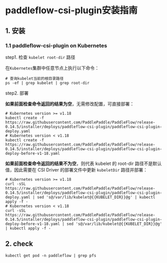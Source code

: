# paddleflow-csi-plugin安装指南

## 1. 安装
### 1.1 paddleflow-csi-plugin on Kubernetes
step1. 检查 `kubelet root-dir` 路径

在`Kubernetes`集群中任意节点上执行以下命令：

```shell
# 查询kubelet当前的根目录路径
ps -ef | grep kubelet | grep root-dir
```

step2. 部署

**如果前面检查命令返回的结果为空**，无需修改配置，可直接部署：
```shell
# Kubernetes version >= v1.18
kubectl create -f https://raw.githubusercontent.com/PaddlePaddle/PaddleFlow/release-0.14.5/installer/deploys/paddleflow-csi-plugin/paddleflow-csi-plugin-deploy.yaml
# Kubernetes version < v1.18
kubectl create -f https://raw.githubusercontent.com/PaddlePaddle/PaddleFlow/release-0.14.5/installer/deploys/paddleflow-csi-plugin/paddleflow-csi-plugin-deploy-before-v1-18.yaml
```

**如果前面检查命令返回的结果不为空**，则代表 kubelet 的 root-dir 路径不是默认值，因此需要在 CSI Driver 的部署文件中更新 `kubeletDir` 路径并部署：
```shell
# Kubernetes version >= v1.18
curl -sSL https://raw.githubusercontent.com/PaddlePaddle/PaddleFlow/release-0.14.5/installer/deploys/paddleflow-csi-plugin/paddleflow-csi-plugin-deploy.yaml | sed 's@/var/lib/kubelet@{{KUBELET_DIR}}@g' | kubectl apply -f -
# Kubernetes version < v1.18
curl -sSL https://raw.githubusercontent.com/PaddlePaddle/PaddleFlow/release-0.14.5/installer/deploys/paddleflow-csi-plugin/paddleflow-csi-plugin-deploy-before-v1-18.yaml | sed 's@/var/lib/kubelet@{{KUBELET_DIR}}@g' | kubectl apply -f -
```


## 2. check
```shell
kubectl get pod -n paddleflow | grep pfs
```
